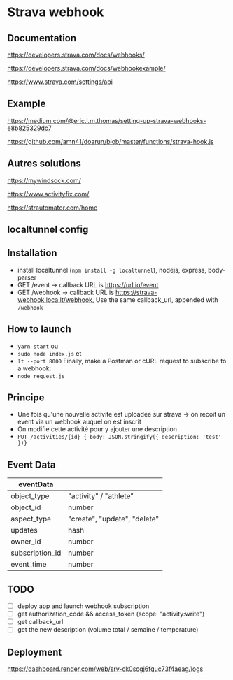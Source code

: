 # Strava webhook

## Documentation

https://developers.strava.com/docs/webhooks/

https://developers.strava.com/docs/webhookexample/

https://www.strava.com/settings/api

## Example

https://medium.com/@eric.l.m.thomas/setting-up-strava-webhooks-e8b825329dc7

https://github.com/amn41/doarun/blob/master/functions/strava-hook.js

## Autres solutions

https://mywindsock.com/

https://www.activityfix.com/

https://strautomator.com/home

## localtunnel config

## Installation

- install localtunnel (`npm install -g localtunnel`), nodejs, express, body-parser
- GET /event -> callback URL is https://url.io/event
- GET /webhook -> callback URL is https://strava-webhook.loca.lt/webhook, Use the same callback_url, appended with `/webhook`

## How to launch

- `yarn start` ou
- `sudo node index.js` et
- `lt --port 8000`
  Finally, make a Postman or cURL request to subscribe to a webhook:
- `node request.js`

## Principe

- Une fois qu'une nouvelle activite est uploadée sur strava -> on recoit un event via un webhook auquel on est inscrit
- On modifie cette activité pour y ajouter une description
- `PUT /activities/{id} { body: JSON.stringify({ description: 'test' })}`

## Event Data

| eventData       |                              |
| --------------- | ---------------------------- |
| object_type     | "activity" / "athlete"       |
| object_id       | number                       |
| aspect_type     | "create", "update", "delete" |
| updates         | hash                         |
| owner_id        | number                       |
| subscription_id | number                       |
| event_time      | number                       |

## TODO

- [ ] deploy app and launch webhook subscription
- [ ] get authorization_code && access_token (scope: "activity:write")
- [ ] get callback_url
- [ ] get the new description (volume total / semaine / temperature)

## Deployment

https://dashboard.render.com/web/srv-ck0scgj6fquc73f4aeag/logs
